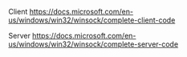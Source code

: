 Client
https://docs.microsoft.com/en-us/windows/win32/winsock/complete-client-code

Server
https://docs.microsoft.com/en-us/windows/win32/winsock/complete-server-code